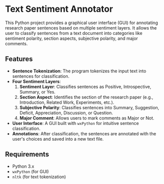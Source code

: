 # Text Sentiment Annotator

This Python project provides a graphical user interface (GUI) for annotating research paper sentences based on multiple sentiment layers. It allows the user to classify sentences from a text document into categories like sentiment polarity, section aspects, subjective polarity, and major comments.

## Features
- **Sentence Tokenization**: The program tokenizes the input text into sentences for classification.
- **Four Sentiment Layers**:
  1. **Sentiment Layer**: Classifies sentences as Positive, Introspective, Summary, or Yes.
  2. **Section Aspect**: Identifies the section of the research paper (e.g., Introduction, Related Work, Experiments, etc.).
  3. **Subjective Polarity**: Classifies sentences into Summary, Suggestion, Deficit, Appreciation, Discussion, or Question.
  4. **Major Comment**: Allows users to mark comments as Major or Not.
- **User Interface**: A GUI built with `wxPython` for intuitive sentence classification.
- **Annotations**: After classification, the sentences are annotated with the user's choices and saved into a new text file.

## Requirements
- Python 3.x
- `wxPython` (for GUI)
- `nltk` (for text tokenization)
